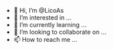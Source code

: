 - 👋 Hi, I’m @LicoAs
- 👀 I’m interested in ...
- 🌱 I’m currently learning ...
- 💞️ I’m looking to collaborate on ...
- 📫 How to reach me ...

<!---
LicoAs/LicoAs is a ✨ special ✨ repository because its `README.md` (this file) appears on your GitHub profile.
You can click the Preview link to take a look at your changes.
--->
